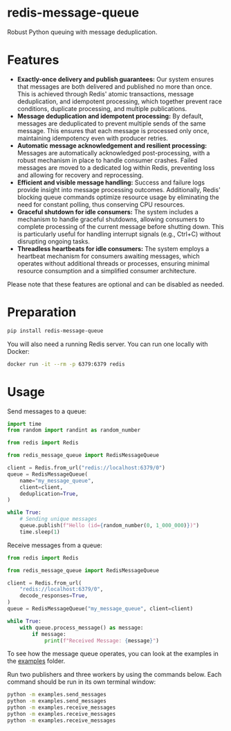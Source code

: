 # redis-message-queue

Robust Python queuing with message deduplication.

# Features

* **Exactly-once delivery and publish guarantees:** Our system ensures that messages are both delivered and published no more than once. This is achieved through Redis' atomic transactions, message deduplication, and idempotent processing, which together prevent race conditions, duplicate processing, and multiple publications.
* **Message deduplication and idempotent processing:** By default, messages are deduplicated to prevent multiple sends of the same message. This ensures that each message is processed only once, maintaining idempotency even with producer retries.
* **Automatic message acknowledgement and resilient processing:** Messages are automatically acknowledged post-processing, with a robust mechanism in place to handle consumer crashes. Failed messages are moved to a dedicated log within Redis, preventing loss and allowing for recovery and reprocessing.
* **Efficient and visible message handling:** Success and failure logs provide insight into message processing outcomes. Additionally, Redis' blocking queue commands optimize resource usage by eliminating the need for constant polling, thus conserving CPU resources.
* **Graceful shutdown for idle consumers:** The system includes a mechanism to handle graceful shutdowns, allowing consumers to complete processing of the current message before shutting down. This is particularly useful for handling interrupt signals (e.g., Ctrl+C) without disrupting ongoing tasks.
* **Threadless heartbeats for idle consumers:** The system employs a heartbeat mechanism for consumers awaiting messages, which operates without additional threads or processes, ensuring minimal resource consumption and a simplified consumer architecture.

Please note that these features are optional and can be disabled as needed.

# Preparation

```bash
pip install redis-message-queue
```

You will also need a running Redis server. You can run one locally with Docker:

```bash
docker run -it --rm -p 6379:6379 redis
```

# Usage

Send messages to a queue:

```python
import time
from random import randint as random_number

from redis import Redis

from redis_message_queue import RedisMessageQueue

client = Redis.from_url("redis://localhost:6379/0")
queue = RedisMessageQueue(
    name="my_message_queue",
    client=client,
    deduplication=True,
)

while True:
    # Sending unique messages
    queue.publish(f"Hello (id={random_number(0, 1_000_000)})")
    time.sleep(1)
```

Receive messages from a queue:

```python
from redis import Redis

from redis_message_queue import RedisMessageQueue

client = Redis.from_url(
    "redis://localhost:6379/0",
    decode_responses=True,
)
queue = RedisMessageQueue("my_message_queue", client=client)

while True:
    with queue.process_message() as message:
        if message:
            print(f"Received Message: {message}")
```

To see how the message queue operates, you can look at the examples in the [examples](https://github.com/Elijas/redis-message-queue/tree/main/examples) folder. 

Run two publishers and three workers by using the commands below. Each command should be run in its own terminal window:

```bash
python -m examples.send_messages
python -m examples.send_messages
python -m examples.receive_messages
python -m examples.receive_messages
python -m examples.receive_messages
```
